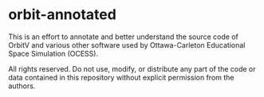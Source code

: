 # orbit-annotated

This is an effort to annotate and better understand the source code of OrbitV
and various other software used by Ottawa-Carleton Educational Space
Simulation (OCESS).

All rights reserved. Do not use, modify, or distribute any part of the code
or data contained in this repository without explicit permission from the
authors.

